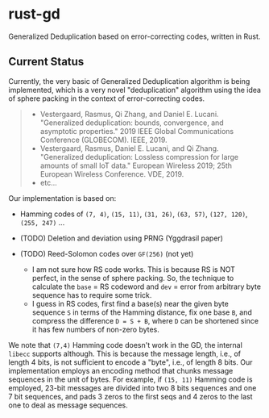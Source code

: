 # rust-gd

Generalized Deduplication based on error-correcting codes, written in Rust.

## Current Status

Currently, the very basic of Generalized Deduplication algorithm is being implemented, which is a very novel "deduplication" algorithm using the idea of sphere packing in the context of error-correcting codes.

> - Vestergaard, Rasmus, Qi Zhang, and Daniel E. Lucani. "Generalized deduplication: bounds, convergence, and asymptotic properties." 2019 IEEE Global Communications Conference (GLOBECOM). IEEE, 2019.
> - Vestergaard, Rasmus, Daniel E. Lucani, and Qi Zhang. "Generalized deduplication: Lossless compression for large amounts of small IoT data." European Wireless 2019; 25th European Wireless Conference. VDE, 2019.
> - etc...

Our implementation is based on:

- Hamming codes of `(7, 4)`, `(15, 11)`, `(31, 26)`, `(63, 57)`, `(127, 120)`, `(255, 247)` ...

- (TODO) Deletion and deviation using PRNG (Yggdrasil paper)

- (TODO) Reed-Solomon codes over `GF(256)` (not yet)
  - I am not sure how RS code works. This is because RS is NOT perfect, in the sense of sphere packing. So, the technique to calculate the `base` = RS codeword and `dev` = error from arbitrary byte sequence has to require some trick.
  - I guess in RS codes, first find a base(s) near the given byte sequence `S` in terms of the Hamming distance, fix one base `B`, and compress the difference `D = S + B`, where `D` can be shortened since it has few numbers of non-zero bytes.

We note that `(7,4)` Hamming code doesn't work in the GD, the internal `libecc` supports although. This is because the message length, i.e., of length 4 bits, is not sufficient to encode a "byte", i.e., of length 8 bits. Our implementation employs an encoding method that chunks message sequences in the unit of bytes. For example, if `(15, 11)` Hamming code is employed, 23-bit messages are divided into two 8 bits sequences and one 7 bit sequences, and pads 3 zeros to the first seqs and 4 zeros to the last one to deal as message sequences.
